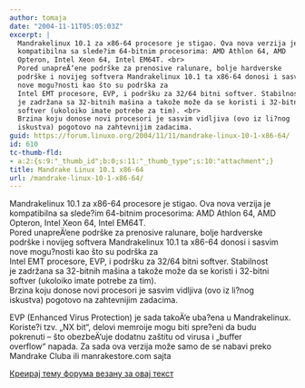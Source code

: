 ```yaml
---
author: tomaja
date: "2004-11-11T05:05:03Z"
excerpt: |
  Mandrakelinux 10.1 za x86-64 procesore je stigao. Ova nova verzija je
  kompatibilna sa slede?im 64-bitnim procesorima: AMD Athlon 64, AMD
  Opteron, Intel Xeon 64, Intel EM64T. <br>
  Pored unapreÄ‘ene podrške za prenosive ralunare, bolje hardverske
  podrške i novijeg softvera Mandrakelinux 10.1 ta x86-64 donosi i sasvim
  nove mogu?nosti kao što su podrška za
  Intel EMT procesore, EVP, i podršku za 32/64 bitni softver. Stabilnost
  je zadržana sa 32-bitnih mašina a takože može da se koristi i 32-bitni
  softver (ukoloiko imate potrebe za tim). <br>
  Brzina koju donose novi procesori je sasvim vidljiva (ovo iz li?nog
  iskustva) pogotovo na zahtevnijim zadacima.
guid: https://forum.linuxo.org/2004/11/11/mandrake-linux-10-1-x86-64/
id: 610
tc-thumb-fld:
- a:2:{s:9:"_thumb_id";b:0;s:11:"_thumb_type";s:10:"attachment";}
title: Mandrake Linux 10.1 x86-64
url: /mandrake-linux-10-1-x86-64/
---
```

Mandrakelinux 10.1 za x86-64 procesore je stigao. Ova nova verzija je  
kompatibilna sa slede?im 64-bitnim procesorima: AMD Athlon 64, AMD  
Opteron, Intel Xeon 64, Intel EM64T.  
Pored unapreÄ‘ene podrške za prenosive ralunare, bolje hardverske  
podrške i novijeg softvera Mandrakelinux 10.1 ta x86-64 donosi i sasvim  
nove mogu?nosti kao što su podrška za  
Intel EMT procesore, EVP, i podršku za 32/64 bitni softver. Stabilnost  
je zadržana sa 32-bitnih mašina a takože može da se koristi i 32-bitni  
softver (ukoloiko imate potrebe za tim).  
Brzina koju donose novi procesori je sasvim vidljiva (ovo iz li?nog  
iskustva) pogotovo na zahtevnijim zadacima.<!--break-->

EVP (Enhanced Virus Protection) je sada takoÄ‘e uba?ena u Mandrakelinux.  
Koriste?i tzv. &#8222;NX bit&#8220;, delovi memroije mogu biti spre?eni da budu  
pokrenuti &#8211; što obezbeÄ‘uje dodatnu zaštitu od virusa i &#8222;buffer  
overflow&#8220; napada. Za sada ova verzija može samo de se nabavi preko  
Mandrake Cluba ili manrakestore.com sajta

[Креирај тему форума везану за овај текст](https://linuxo.org/nova-tema-na-forumu/?se_pid=610)